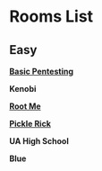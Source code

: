 # Rooms List

## Easy

[**Basic Pentesting**](Basic%20Pentesting/Writeup.md)

**Kenobi**

[**Root Me**](Root%20Me/Writeup.md)

[**Pickle Rick**](Pickle%20Rick/Writeup.md)

**UA High School**

**Blue**
